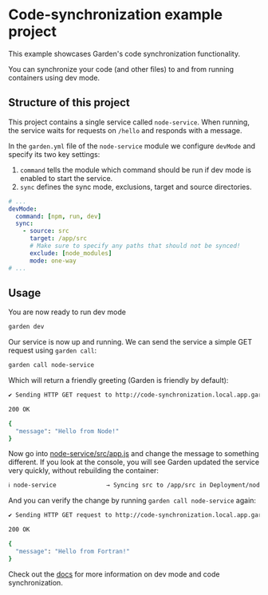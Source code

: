 # Code-synchronization example project

This example showcases Garden's code synchronization functionality.

You can synchronize your code (and other files) to and from running containers using dev mode.

## Structure of this project

This project contains a single service called `node-service`. When running, the service waits for requests on `/hello` and responds with a message.

In the `garden.yml` file of the `node-service` module we configure `devMode` and specify its two key settings:
1. `command` tells the module which command should be run if dev mode is enabled to start the service.
2. `sync` defines the sync mode, exclusions, target and source directories.

```yaml
# ...
devMode:
  command: [npm, run, dev]
  sync:
    - source: src
      target: /app/src
      # Make sure to specify any paths that should not be synced!
      exclude: [node_modules]
      mode: one-way
# ...
```

## Usage

You are now ready to run dev mode

```sh
garden dev
```

Our service is now up and running. We can send the service a simple GET request using `garden call`:

```sh
garden call node-service
```

Which will return a friendly greeting (Garden is friendly by default):

```sh
✔ Sending HTTP GET request to http://code-synchronization.local.app.garden/hello

200 OK

{
  "message": "Hello from Node!"
}
```

Now go into [node-service/src/app.js](node-service/src/app.js) and change the message to something different. If you look at the console, you will see Garden updated the service very quickly, without rebuilding the container:

```sh
ℹ node-service              → Syncing src to /app/src in Deployment/node-service
```

And you can verify the change by running `garden call node-service` again:

```sh
✔ Sending HTTP GET request to http://code-synchronization.local.app.garden/hello

200 OK

{
  "message": "Hello from Fortran!"
}
```

Check out the [docs](https://docs.garden.io/guides/code-synchronization-dev-mode) for more information on dev mode and code synchronization.
